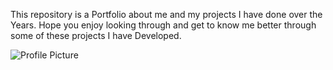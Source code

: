 This repository is a Portfolio about me and my projects I have done over the Years. Hope you enjoy looking through and get to know me better through some of these projects I have Developed.

![Profile Picture](https://github.com/user-attachments/assets/e715c3cc-c23b-4c2d-8209-5553498c2f6e)
